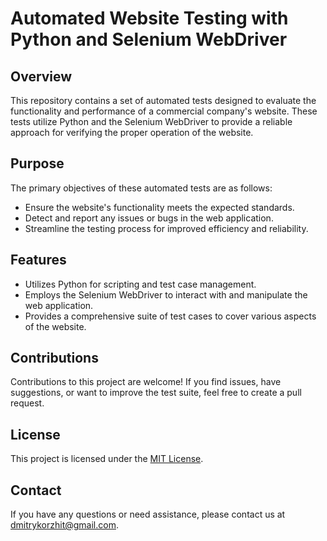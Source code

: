 # Automated Website Testing with Python and Selenium WebDriver

## Overview

This repository contains a set of automated tests designed to evaluate the functionality and performance of a commercial company's website. These tests utilize Python and the Selenium WebDriver to provide a reliable approach for verifying the proper operation of the website.

## Purpose

The primary objectives of these automated tests are as follows:

- Ensure the website's functionality meets the expected standards.
- Detect and report any issues or bugs in the web application.
- Streamline the testing process for improved efficiency and reliability.

## Features

- Utilizes Python for scripting and test case management.
- Employs the Selenium WebDriver to interact with and manipulate the web application.
- Provides a comprehensive suite of test cases to cover various aspects of the website.

## Contributions

Contributions to this project are welcome! If you find issues, have suggestions, or want to improve the test suite, feel free to create a pull request.

## License

This project is licensed under the [MIT License](LICENSE).

## Contact

If you have any questions or need assistance, please contact us at [dmitrykorzhit@gmail.com](mailto:dmitrykorzhit@gmail.com).
